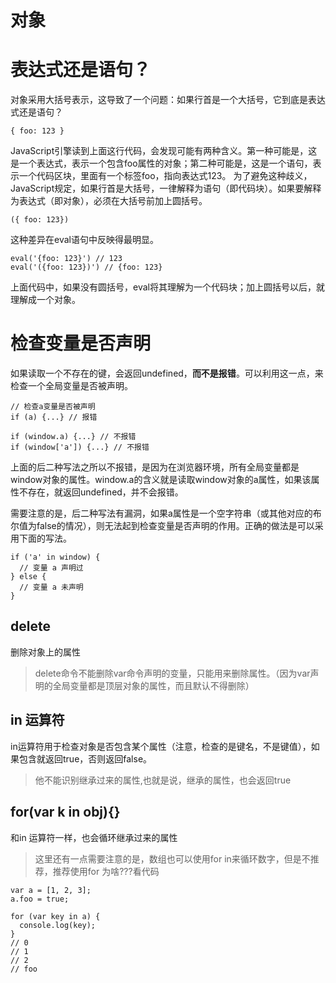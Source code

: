 # 对象
表达式还是语句？
===============
对象采用大括号表示，这导致了一个问题：如果行首是一个大括号，它到底是表达式还是语句？
```
{ foo: 123 }
```

JavaScript引擎读到上面这行代码，会发现可能有两种含义。第一种可能是，这是一个表达式，表示一个包含foo属性的对象；第二种可能是，这是一个语句，表示一个代码区块，里面有一个标签foo，指向表达式123。
为了避免这种歧义，JavaScript规定，如果行首是大括号，一律解释为语句（即代码块）。如果要解释为表达式（即对象），必须在大括号前加上圆括号。

```
({ foo: 123})
```
这种差异在eval语句中反映得最明显。

```
eval('{foo: 123}') // 123
eval('({foo: 123})') // {foo: 123}
```

上面代码中，如果没有圆括号，eval将其理解为一个代码块；加上圆括号以后，就理解成一个对象。

检查变量是否声明
===========
如果读取一个不存在的键，会返回undefined，**而不是报错**。可以利用这一点，来检查一个全局变量是否被声明。

```
// 检查a变量是否被声明
if (a) {...} // 报错

if (window.a) {...} // 不报错
if (window['a']) {...} // 不报错
```

上面的后二种写法之所以不报错，是因为在浏览器环境，所有全局变量都是window对象的属性。window.a的含义就是读取window对象的a属性，如果该属性不存在，就返回undefined，并不会报错。

需要注意的是，后二种写法有漏洞，如果a属性是一个空字符串（或其他对应的布尔值为false的情况），则无法起到检查变量是否声明的作用。正确的做法是可以采用下面的写法。

```
if ('a' in window) {
  // 变量 a 声明过
} else {
  // 变量 a 未声明
}
```
delete
------------------------
删除对象上的属性
> delete命令不能删除var命令声明的变量，只能用来删除属性。（因为var声明的全局变量都是顶层对象的属性，而且默认不得删除）

in **运算符**
-----------------
in运算符用于检查对象是否包含某个属性（注意，检查的是键名，不是键值），如果包含就返回true，否则返回false。

> 他不能识别继承过来的属性,也就是说，继承的属性，也会返回true

for(var k in obj){}
----------------
和in 运算符一样，也会循环继承过来的属性

> 这里还有一点需要注意的是，数组也可以使用for in来循环数字，但是不推荐，推荐使用for
为啥???看代码

```
var a = [1, 2, 3];
a.foo = true;

for (var key in a) {
  console.log(key);
}
// 0
// 1
// 2
// foo
```



